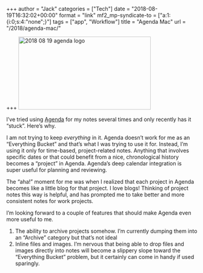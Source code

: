 +++
author = "Jack"
categories = ["Tech"]
date = "2018-08-19T16:32:02+00:00"
format = "link"
mf2_mp-syndicate-to = ["a:1:{i:0;s:4:\"none\";}"]
tags = ["app", "Workflow"]
title = "Agenda Mac"
url = "/2018/agenda-mac/"

+++
<img title="2018-08-19-agenda-logo.png" src="/img/2018/08/2018-08-19-agenda-logo.png" alt="2018 08 19 agenda logo" width="349" height="192" border="0" />

I&#8217;ve tried using [Agenda][1] for my notes several times and only recently has it &#8220;stuck&#8221;. Here&#8217;s why.

I am not trying to keep _everything_ in it. Agenda doesn&#8217;t work for me as an &#8220;Everything Bucket&#8221; and that&#8217;s what I was trying to use it for. Instead, I&#8217;m using it only for time-based, project-related notes. Anything that involves specific dates or that could benefit from a nice, chronological history becomes a &#8220;project&#8221; in Agenda. Agenda&#8217;s deep calendar integration is super useful for planning and reviewing.

The &#8220;aha!&#8221; moment for me was when I realized that each project in Agenda becomes like a little blog for that project. I love blogs! Thinking of project notes this way is helpful, and has prompted me to take better and more consistent notes for work projects.

I&#8217;m looking forward to a couple of features that should make Agenda even more useful to me.

  1. The ability to archive projects somehow. I&#8217;m currently dumping them into an &#8220;Archive&#8221; category but that&#8217;s not ideal
  2. Inline files and images. I&#8217;m nervous that being able to drop files and images directly into notes will become a slippery slope toward the &#8220;Everything Bucket&#8221; problem, but it certainly can come in handy if used sparingly.

 [1]: https://agenda.com